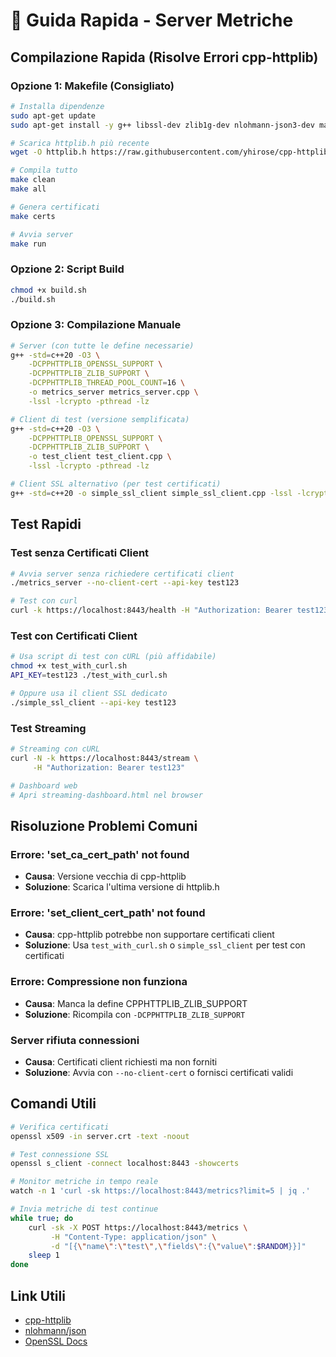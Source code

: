 # 🚀 Guida Rapida - Server Metriche

## Compilazione Rapida (Risolve Errori cpp-httplib)

### Opzione 1: Makefile (Consigliato)
```bash
# Installa dipendenze
sudo apt-get update
sudo apt-get install -y g++ libssl-dev zlib1g-dev nlohmann-json3-dev make

# Scarica httplib.h più recente
wget -O httplib.h https://raw.githubusercontent.com/yhirose/cpp-httplib/master/httplib.h

# Compila tutto
make clean
make all

# Genera certificati
make certs

# Avvia server
make run
```

### Opzione 2: Script Build
```bash
chmod +x build.sh
./build.sh
```

### Opzione 3: Compilazione Manuale
```bash
# Server (con tutte le define necessarie)
g++ -std=c++20 -O3 \
    -DCPPHTTPLIB_OPENSSL_SUPPORT \
    -DCPPHTTPLIB_ZLIB_SUPPORT \
    -DCPPHTTPLIB_THREAD_POOL_COUNT=16 \
    -o metrics_server metrics_server.cpp \
    -lssl -lcrypto -pthread -lz

# Client di test (versione semplificata)
g++ -std=c++20 -O3 \
    -DCPPHTTPLIB_OPENSSL_SUPPORT \
    -DCPPHTTPLIB_ZLIB_SUPPORT \
    -o test_client test_client.cpp \
    -lssl -lcrypto -pthread -lz

# Client SSL alternativo (per test certificati)
g++ -std=c++20 -o simple_ssl_client simple_ssl_client.cpp -lssl -lcrypto
```

## Test Rapidi

### Test senza Certificati Client
```bash
# Avvia server senza richiedere certificati client
./metrics_server --no-client-cert --api-key test123

# Test con curl
curl -k https://localhost:8443/health -H "Authorization: Bearer test123"
```

### Test con Certificati Client
```bash
# Usa script di test con cURL (più affidabile)
chmod +x test_with_curl.sh
API_KEY=test123 ./test_with_curl.sh

# Oppure usa il client SSL dedicato
./simple_ssl_client --api-key test123
```

### Test Streaming
```bash
# Streaming con cURL
curl -N -k https://localhost:8443/stream \
     -H "Authorization: Bearer test123"

# Dashboard web
# Apri streaming-dashboard.html nel browser
```

## Risoluzione Problemi Comuni

### Errore: 'set_ca_cert_path' not found
- **Causa**: Versione vecchia di cpp-httplib
- **Soluzione**: Scarica l'ultima versione di httplib.h

### Errore: 'set_client_cert_path' not found  
- **Causa**: cpp-httplib potrebbe non supportare certificati client
- **Soluzione**: Usa `test_with_curl.sh` o `simple_ssl_client` per test con certificati

### Errore: Compressione non funziona
- **Causa**: Manca la define CPPHTTPLIB_ZLIB_SUPPORT
- **Soluzione**: Ricompila con `-DCPPHTTPLIB_ZLIB_SUPPORT`

### Server rifiuta connessioni
- **Causa**: Certificati client richiesti ma non forniti
- **Soluzione**: Avvia con `--no-client-cert` o fornisci certificati validi

## Comandi Utili

```bash
# Verifica certificati
openssl x509 -in server.crt -text -noout

# Test connessione SSL
openssl s_client -connect localhost:8443 -showcerts

# Monitor metriche in tempo reale
watch -n 1 'curl -sk https://localhost:8443/metrics?limit=5 | jq .'

# Invia metriche di test continue
while true; do 
    curl -sk -X POST https://localhost:8443/metrics \
         -H "Content-Type: application/json" \
         -d "[{\"name\":\"test\",\"fields\":{\"value\":$RANDOM}}]"
    sleep 1
done
```

## Link Utili
- [cpp-httplib](https://github.com/yhirose/cpp-httplib)
- [nlohmann/json](https://github.com/nlohmann/json)
- [OpenSSL Docs](https://www.openssl.org/docs/)